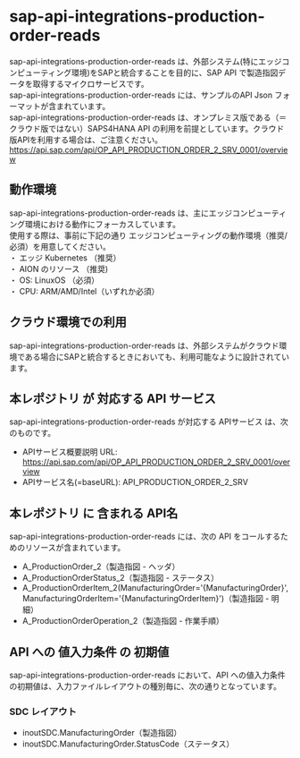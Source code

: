 # sap-api-integrations-production-order-reads  
sap-api-integrations-production-order-reads は、外部システム(特にエッジコンピューティング環境)をSAPと統合することを目的に、SAP API で製造指図データを取得するマイクロサービスです。    
sap-api-integrations-production-order-reads には、サンプルのAPI Json フォーマットが含まれています。   
sap-api-integrations-production-order-reads は、オンプレミス版である（＝クラウド版ではない）SAPS4HANA API の利用を前提としています。クラウド版APIを利用する場合は、ご注意ください。   
https://api.sap.com/api/OP_API_PRODUCTION_ORDER_2_SRV_0001/overview    

## 動作環境  

sap-api-integrations-production-order-reads は、主にエッジコンピューティング環境における動作にフォーカスしています。  
使用する際は、事前に下記の通り エッジコンピューティングの動作環境（推奨/必須）を用意してください。  
・ エッジ Kubernetes （推奨）    
・ AION のリソース （推奨)    
・ OS: LinuxOS （必須）    
・ CPU: ARM/AMD/Intel（いずれか必須）    

## クラウド環境での利用

sap-api-integrations-production-order-reads は、外部システムがクラウド環境である場合にSAPと統合するときにおいても、利用可能なように設計されています。  

## 本レポジトリ が 対応する API サービス
sap-api-integrations-production-order-reads が対応する APIサービス は、次のものです。

* APIサービス概要説明 URL: https://api.sap.com/api/OP_API_PRODUCTION_ORDER_2_SRV_0001/overview  
* APIサービス名(=baseURL): API_PRODUCTION_ORDER_2_SRV

## 本レポジトリ に 含まれる API名
sap-api-integrations-production-order-reads には、次の API をコールするためのリソースが含まれています。  

* A_ProductionOrder_2（製造指図 - ヘッダ）
* A_ProductionOrderStatus_2（製造指図 - ステータス）
* A_ProductionOrderItem_2(ManufacturingOrder='{ManufacturingOrder}',ManufacturingOrderItem='{ManufacturingOrderItem}')（製造指図 - 明細）
* A_ProductionOrderOperation_2（製造指図 - 作業手順）

## API への 値入力条件 の 初期値
sap-api-integrations-production-order-reads において、API への値入力条件の初期値は、入力ファイルレイアウトの種別毎に、次の通りとなっています。  

### SDC レイアウト

* inoutSDC.ManufacturingOrder（製造指図）
* inoutSDC.ManufacturingOrder.StatusCode（ステータス）
